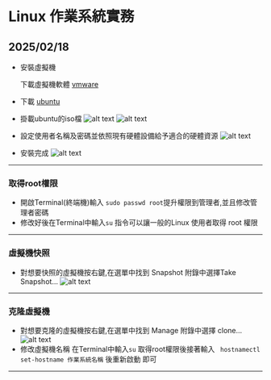 # Linux 作業系統實務    

## 2025/02/18

+ 安裝虛擬機
  
    下載虛擬機軟體 [vmware](https://www.vmware.com/products/desktop-hypervisor/workstation-and-fusion)
+ 下載 [ubuntu](https://ubuntu.com/download/desktop)
+ 掛載ubuntu的iso檔
  ![alt text](/ubuntu_vt/筆記/20250218/image.png)
  ![alt text](/ubuntu_vt/筆記/20250218/image-1.png)
+ 設定使用者名稱及密碼並依照現有硬體設備給予適合的硬體資源
  ![alt text](/ubuntu_vt/筆記/20250218/image-2.png)
+ 安裝完成
  ![alt text](/ubuntu_vt/筆記/20250218/螢幕擷取畫面%202025-02-18%20110336.png)
---
### 取得root權限
+ 開啟Terminal(終端機)輸入 ``` sudo passwd root ```提升權限到管理者,並且修改管理者密碼
+ 修改好後在Terminal中輸入```su``` 指令可以讓一般的Linux 使用者取得 root 權限
---
### 虛擬機快照
+ 對想要快照的虛擬機按右鍵,在選單中找到 Snapshot 附錄中選擇Take Snapshot... 
  ![alt text](/ubuntu_vt/筆記/20250218/螢幕擷取畫面%202025-02-18%20113839.png)
---
### 克隆虛擬機
+ 對想要克隆的虛擬機按右鍵,在選單中找到 Manage 附錄中選擇
  clone...
  ![alt text](image-3.png)
+ 修改虛擬機名稱
  在Terminal中輸入```su``` 取得root權限後接著輸入
  ``` hostnamectl set-hostname 作業系統名稱``` 後重新啟動
  即可
---